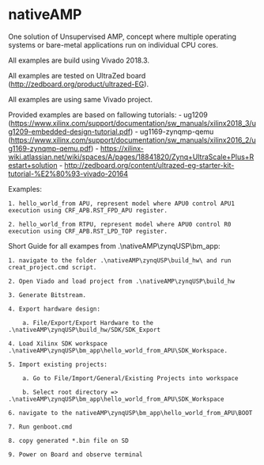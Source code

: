 # nativeAMP
One solution of Unsupervised AMP, concept where multiple operating systems or bare-metal applications run on individual CPU cores.


All examples are build using Vivado 2018.3.

All examples are tested on UltraZed board (http://zedboard.org/product/ultrazed-EG).

All examples are using same Vivado project.

Provided examples are based on fallowing tutorials:
    - ug1209 (https://www.xilinx.com/support/documentation/sw_manuals/xilinx2018_3/ug1209-embedded-design-tutorial.pdf)
    - ug1169-zynqmp-qemu (https://www.xilinx.com/support/documentation/sw_manuals/xilinx2016_2/ug1169-zynqmp-qemu.pdf)
    - https://xilinx-wiki.atlassian.net/wiki/spaces/A/pages/18841820/Zynq+UltraScale+Plus+Restart+solution
    - http://zedboard.org/content/ultrazed-eg-starter-kit-tutorial-%E2%80%93-vivado-20164

Examples:

    1. hello_world_from APU, represent model where APU0 control APU1 execution using CRF_APB.RST_FPD_APU register.

    2. hello_world_from RTPU, represent model where APU0 control R0 execution using CRF_APB.RST_LPD_TOP register.

Short Guide for all exampes from .\nativeAMP\zynqUSP\bm_app:

    1. navigate to the folder .\nativeAMP\zynqUSP\build_hw\ and run creat_project.cmd script. 

    2. Open Viado and load project from .\nativeAMP\zynqUSP\build_hw

    3. Generate Bitstream.

    4. Export hardware design:

        a. File/Export/Export Hardware to the .\nativeAMP\zynqUSP\build_hw/SDK/SDK_Export

    4. Load Xilinx SDK workspace .\nativeAMP\zynqUSP\bm_app\hello_world_from_APU\SDK_Workspace.

    5. Import existing projects:

        a. Go to File/Import/General/Existing Projects into workspace

        b. Select root directory => .\nativeAMP\zynqUSP\bm_app\hello_world_from_APU\SDK_Workspace

    6. navigate to the nativeAMP\zynqUSP\bm_app\hello_world_from_APU\BOOT

    7. Run genboot.cmd 

    8. copy generated *.bin file on SD
    
    9. Power on Board and observe terminal

